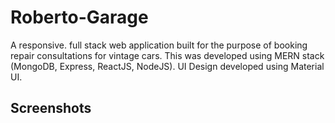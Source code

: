 # Roberto-Garage
A responsive. full stack web application built for the purpose of booking repair consultations for vintage cars. This was developed using MERN stack (MongoDB, Express, ReactJS, NodeJS). UI Design developed using Material UI. 

## Screenshots
